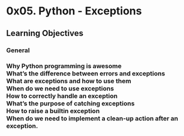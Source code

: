 <!DOCTYPE html>
<html lang="en">
<head>
</head>
<body>
<h1>0x05. Python - Exceptions</h1>
<h2>Learning Objectives</h2>
<h3>General<h3>
<p>Why Python programming is awesome<br>
What’s the difference between errors and exceptions<br>
What are exceptions and how to use them<br>
When do we need to use exceptions<br>
How to correctly handle an exception<br>
What’s the purpose of catching exceptions<br>
How to raise a builtin exception<br>
When do we need to implement a clean-up action after an exception.</p>

</body>
</html>